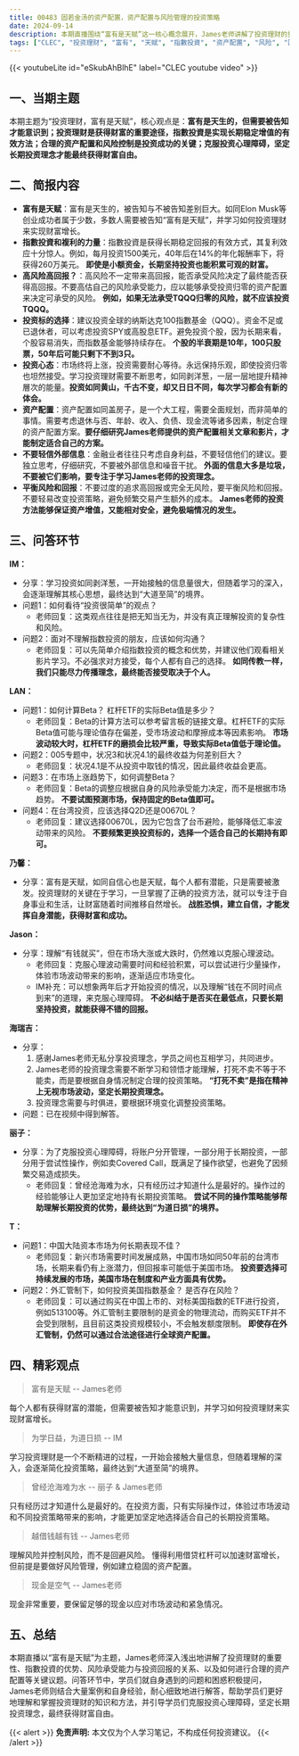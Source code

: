 ```yaml
---
title: 00483 固若金汤的资产配置，资产配置与风险管理的投资策略
date: 2024-09-14
description: 本期直播围绕“富有是天赋”这一核心概念展开，James老师讲解了投资理财的重要性、指數投資的优势、风险承受能力与投资回报的关系、以及如何进行合理的资产配置等关键议题。问答环节中，学员们就TQQQ投资、Beta计算、资产配置策略、中国大陆投资市场等方面提出问题，James老师一一详细解答，并分享了大量案例和经验，帮助学员们克服投资心理障碍，坚定长期投资理念。
tags: ["CLEC", "投资理财", "富有", "天赋", "指數投資", "资产配置", "风险", "回报", "TQQQ", "Beta", "中国大陆市场", "投资心理"]
---
```


{{< youtubeLite id="eSkubAhBlhE" label="CLEC youtube video" >}}

## 一、当期主题
本期主题为“投资理财，富有是天赋”，核心观点是：**富有是天生的，但需要被告知才能意识到；投资理财是获得财富的重要途径，指數投資是实现长期稳定增值的有效方法；合理的资产配置和风险控制是投资成功的关键；克服投资心理障碍，坚定长期投资理念才能最终获得财富自由。**

## 二、简报内容
- **富有是天赋**：富有是天生的，被告知与不被告知差别巨大。如同Elon Musk等创业成功者属于少数，多数人需要被告知“富有是天赋”，并学习如何投资理财来实现财富增长。
- **指數投資和複利的力量**：指數投資是获得长期稳定回报的有效方式，其复利效应十分惊人。例如，每月投资1500美元，40年后在14%的年化報酬率下，将获得260万美元。 **即使是小额资金，长期坚持投资也能积累可观的财富。**
- **高风险高回报？**：高风险不一定带来高回报，能否承受风险决定了最终能否获得高回报。不要高估自己的风险承受能力，应以能够承受投资归零的资产配置来决定可承受的风险。 **例如，如果无法承受TQQQ归零的风险，就不应该投资TQQQ。**
- **投资标的选择**：建议投资全球的纳斯达克100指數基金（QQQ）。资金不足或已退休者，可以考虑投资SPY或高股息ETF。避免投资个股，因为长期来看，个股容易消失，而指数基金能够持续存在。 **个股的半衰期是10年，100只股票，50年后可能只剩下不到3只。**
- **投资心态**：市场终将上涨，投资需要耐心等待。永远保持乐观，即使投资归零也坦然接受。学习投资理财需要不断思考，如同剥洋葱，一层一层地提升精神層次的能量。**投资如同黄山，千古不变，却又日日不同，每次学习都会有新的体会。**
- **资产配置**：资产配置如同盖房子，是一个大工程，需要全面规划，而非简单的事情。需要考虑退休与否、年龄、收入、负债、现金流等诸多因素，制定合理的资产配置方案。**要仔细研究James老师提供的资产配置相关文章和影片，才能制定适合自己的方案。**
- **不要轻信外部信息**：金融业者往往只考虑自身利益，不要轻信他们的建议。要独立思考，仔细研究，不要被外部信息和噪音干扰。 **外面的信息大多是垃圾，不要被它们影响，要专注于学习James老师的投资理念。**
- **平衡风险和回报**：不要过度的追求高回报或完全无风险，要平衡风险和回报。不要轻易改变投资策略，避免频繁交易产生额外的成本。 **James老师的投资方法能够保证资产增值，又能相对安全，避免极端情况的发生。**

## 三、问答环节
**IM：**
- 分享：学习投资如同剥洋葱，一开始接触的信息量很大，但随着学习的深入，会逐渐理解其核心思想，最终达到“大道至简”的境界。
- 问题1：如何看待“投资很简单”的观点？
  - 老师回复：这类观点往往是把无知当无为，并没有真正理解投资的复杂性和风险。
- 问题2：面对不理解指数投资的朋友，应该如何沟通？
  - 老师回复：可以先简单介绍指数投资的概念和优势，并建议他们观看相关影片学习。不必强求对方接受，每个人都有自己的选择。 **如同传教一样，我们只能尽力传播理念，最终能否接受取决于个人。**

**LAN：**
- 问题1：如何计算Beta？ 杠杆ETF的实际Beta值是多少？
  - 老师回复：Beta的计算方法可以参考留言板的链接文章。杠杆ETF的实际Beta值可能与理论值存在偏差，受市场波动和摩擦成本等因素影响。 **市场波动较大时，杠杆ETF的磨损会比较严重，导致实际Beta值低于理论值。**
- 问题2：005专题中，状况3和状况4.1的最终收益为何差别巨大？
  - 老师回复：状况4.1是不从投资中取钱的情况，因此最终收益会更高。
- 问题3：在市场上涨趋势下，如何调整Beta？
  - 老师回复：Beta的调整应根据自身的风险承受能力决定，而不是根据市场趋势。 **不要试图预测市场，保持固定的Beta值即可。** 
- 问题4：在台湾投资，应该选择Q2D还是00670L？
  - 老师回复：建议选择00670L，因为它包含了台币避险，能够降低汇率波动带来的风险。 **不要频繁更换投资标的，选择一个适合自己的长期持有即可。**

**乃馨：**
- 分享：富有是天赋，如同自信心也是天赋，每个人都有潜能，只是需要被激发。投资理财的关键在于学习，一旦掌握了正确的投资方法，就可以专注于自身事业和生活，让财富随着时间推移自然增长。 **战胜恐惧，建立自信，才能发挥自身潜能，获得财富和成功。**

**Jason：**
- 分享：理解“有钱就买”，但在市场大涨或大跌时，仍然难以克服心理波动。
  - 老师回复：克服心理波动需要时间和经验积累，可以尝试进行少量操作，体验市场波动带来的影响，逐渐适应市场变化。
  - IM补充：可以想象两年后才开始投资的情况，以及理解“钱在不同时间点到来”的道理，来克服心理障碍。 **不必纠结于是否买在最低点，只要长期坚持投资，就能获得不错的回报。**

**海瑞吉：**
- 分享：
  1. 感谢James老师无私分享投资理念，学员之间也互相学习，共同进步。
  2.  James老师的投资理念需要不断学习和领悟才能理解，打死不卖不等于不能卖，而是要根据自身情况制定合理的投资策略。 **“打死不卖”是指在精神上无视市场波动，坚定长期投资理念。**
  3.  投资理念需要与时俱进，要根据环境变化调整投资策略。
- 问题：已在视频中得到解答。

**丽子：**
- 分享：为了克服投资心理障碍，将账户分开管理，一部分用于长期投资，一部分用于尝试性操作，例如卖Covered Call，既满足了操作欲望，也避免了因频繁交易造成损失。
  - 老师回复：曾经沧海难为水，只有经历过才知道什么是最好的。操作过的经验能够让人更加坚定地持有长期投资策略。 **尝试不同的操作策略能够帮助理解长期投资的优势，最终达到“为道日损”的境界。**

**T：**
- 问题1：中国大陆资本市场为何长期表现不佳？
  - 老师回复：新兴市场需要时间发展成熟，中国市场如同50年前的台湾市场，长期来看仍有上涨潜力，但回报率可能低于美国市场。 **投资要选择可持续发展的市场，美国市场在制度和产业方面具有优势。**
- 问题2：外汇管制下，如何投资美国指数基金？ 是否存在风险？
  - 老师回复：可以通过购买在中国上市的、对标美国指数的ETF进行投资，例如513100等。外汇管制主要限制的是资金的物理流动，而购买ETF并不会受到限制，且目前这类投资规模较小，不会触发额度限制。 **即使存在外汇管制，仍然可以通过合法途径进行全球资产配置。**

## 四、精彩观点
> 富有是天赋
> -- James老师

每个人都有获得财富的潜能，但需要被告知才能意识到，并学习如何投资理财来实现财富增长。

> 为学日益，为道日损
> -- IM

学习投资理财是一个不断精进的过程，一开始会接触大量信息，但随着理解的深入，会逐渐简化投资策略，最终达到“大道至简”的境界。

> 曾经沧海难为水
> -- 丽子 & James老师

只有经历过才知道什么是最好的。在投资方面，只有实际操作过，体验过市场波动和不同投资策略带来的影响，才能更加坚定地选择适合自己的长期投资策略。

> 越借钱越有钱
> -- James老师

理解风险并控制风险，而不是回避风险。 懂得利用借贷杠杆可以加速财富增长，但前提是要做好风险管理，例如建立稳固的资产配置。

> 现金是空气
> -- James老师

现金非常重要，要保留足够的现金以应对市场波动和紧急情况。


## 五、总结
本期直播以“富有是天赋”为主题，James老师深入浅出地讲解了投资理财的重要性、指數投資的优势、风险承受能力与投资回报的关系、以及如何进行合理的资产配置等关键议题。问答环节中，学员们就自身遇到的问题和困惑积极提问，James老师则结合大量案例和自身经验，耐心细致地进行解答，帮助学员们更好地理解和掌握投资理财的知识和方法，并引导学员们克服投资心理障碍，坚定长期投资理念，最终获得财富自由。


{{< alert >}}
**免责声明:** 本文仅为个人学习笔记，不构成任何投资建议。
{{< /alert >}} 
